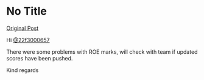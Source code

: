 # No Title

[Original Post](https://discourse.onlinedegree.iitm.ac.in/t/169369/29)

<p>Hi <a class="mention" href="/u/22f3000657">@22f3000657</a></p>
<p>There were some problems with ROE marks, will check with team if updated scores have been pushed.</p>
<p>Kind regards</p>